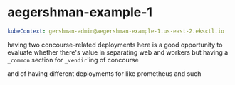 # aegershman-example-1

```yml
kubeContext: gershman-admin@aegershman-example-1.us-east-2.eksctl.io
```

having two concourse-related deployments here is a good opportunity to evaluate
whether there's value in separating web and workers but having a `_common` section
for `_vendir`'ing of concourse

and of having different deployments for like prometheus and such
